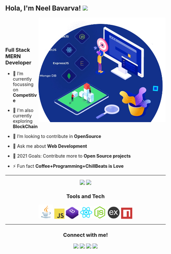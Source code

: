 <!-- <div align="center">
<img src="https://media.giphy.com/media/RThN0hOS2GO4M/giphy.gif">
</div> -->

## Hola, I'm <a>Neel Bavarva!</a> <img src="https://raw.githubusercontent.com/MartinHeinz/MartinHeinz/master/wave.gif" width="30px">

<a><img align='right' alt="neelbavarva | MERN Stack" width="400px"  src="https://github.com/neelbavarva/neelbavarva/blob/master/images/mern.png"></a>

<br>
<br>
<br>
<br>

### Full Stack MERN Developer

- 🌱 I’m currently focussing on **Competitive**

- 🧐 I'm also currently exploring **BlockChain**

- 👯 I’m looking to contribute in **OpenSource**

- 💬 Ask me about **Web Development**

- 🥅 2021 Goals: Contribute more to **Open Source projects**

- ⚡ Fun fact **Coffee+Programming+ChillBeats is Love**

<hr>

<div align="center">
<a href="#"><img src="https://github-readme-stats.vercel.app/api?username=neelbavarva&show_icons=true&theme=dark&include_all_commits=true&hide_border=true" width="418" ></a>
<a href="#"><img src="https://github-readme-stats.vercel.app/api/top-langs/?username=neelbavarva&layout=compact&theme=dark&hide_border=true" width="350" ></a>

</div>

<div align="center">

### Tools and Tech

<a><img alt="neelbavarva | Java" width="45px"  src="https://github.com/neelbavarva/neelbavarva/blob/master/images/java.png"></a>
<a><img alt="neelbavarva | Javascript" width="32px" src="https://github.com/neelbavarva/neelbavarva/blob/master/images/javascript.png"></a>
<a><img alt="neelbavarva | Bootstrap" width="40px" src="https://github.com/neelbavarva/neelbavarva/blob/master/images/bootstrap.png"></a>
<a><img alt="neelbavarva | React" width="40px" src="https://github.com/neelbavarva/neelbavarva/blob/master/images/react.png"></a>
<a><img alt="neelbavarva | Node.js" width="40px" src="https://github.com/neelbavarva/neelbavarva/blob/master/images/node.png"></a>
<a><img alt="neelbavarva | Express" width="39px" src="https://github.com/neelbavarva/neelbavarva/blob/master/images/expressjs.png"></a>
<a><img alt="neelbavarva | NPM" height="35px" src="https://github.com/neelbavarva/neelbavarva/blob/master/images/npm.png"></a>
<!-- <a><img alt="neelbavarva | Jest" width="25px" src="https://camo.githubusercontent.com/0dec7ba517487c3f5b2e6d946ae188e1b78e4ee2/68747470733a2f2f63646e2e7261776769742e636f6d2f677261622f66726f6e742d656e642d67756964652f6d61737465722f696d616765732f6a6573742d6c6f676f2e737667"></a> -->
<!-- <a><img alt="neelbavarva | NPM" height="27px" src="https://raw.githubusercontent.com/neelbavarva/neelbavarva/master/images/mern.png"></a> -->
<!-- <a><img alt="neelbavarva | Git" width="29px" src="https://github.com/neelbavarva/neelbavarva/blob/master/images/git.png"></a> -->
<!-- <a><img alt="neelbavarva | Python" width="26px" src="https://github.com/neelbavarva/neelbavarva/blob/master/images/python.png"></a> -->
<!-- <a><img alt="neelbavarva | C++" width="24px" src="https://github.com/neelbavarva/neelbavarva/blob/master/images/cpp.png"></a> -->
<!-- <a><img alt="neelbavarva | HTML" width="25px" src="https://github.com/neelbavarva/neelbavarva/blob/master/images/html.png"></a>
<a><img alt="neelbavarva | CSS" width="25px" src="https://github.com/neelbavarva/neelbavarva/blob/master/images/css.png"></a> -->
<!-- <a><img alt="neelbavarva | Redux" width="27px" src="https://github.com/neelbavarva/neelbavarva/blob/master/images/redux.png"></a>
<a><img alt="neelbavarva | Django" width="28px" src="https://github.com/neelbavarva/neelbavarva/blob/master/images/django.png"></a>
<a><img alt="neelbavarva | Django" width="28px" src="https://github.com/neelbavarva/neelbavarva/blob/master/images/django.png"></a> -->

</div>
<hr>
<div align="center">
  
<h3>Connect with me!</h3>

[<img src="https://img.shields.io/badge/linkedin-%230077B5.svg?&style=for-the-badge&logo=linkedin&logoColor=white" />](https://www.linkedin.com/in/neel-bavarva-61662a1a3) [<img src="https://img.shields.io/badge/-Quora-red?&style=for-the-badge&logo=quora&logoColor=white" />](https://www.quora.com/profile/Neel-Bavarva) [<img src = "https://img.shields.io/badge/twitter-%2320A1F1.svg?&style=for-the-badge&logo=twitter&logoColor=white">](https://twitter.com/BavarvaNeel) [<img src = "https://img.shields.io/badge/-Facebook-informational?&style=for-the-badge&logo=facebook&logoColor=white">](https://www.facebook.com/neel.bavarva)

</div>

<!-- Variables , in case useful -->

<!-- [quora]: https://www.quora.com/profile/Neel-Bavarva
[facebook]: https://www.facebook.com/neel.bavarva
[twitter]: https://twitter.com/BavarvaNeel
[linkedin]: https://www.linkedin.com/in/neel-bavarva-61662a1a3 -->

<!-- Useful Links -->

<!-- https://media.giphy.com/media/2Ygy0khwewLgMSYM0t/giphy.gif -->
<!-- https://miro.medium.com/max/875/1*X_FFeLvsgZ0Q-weKkc_byw.gif -->
